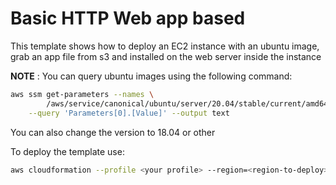 # Basic HTTP Web app based

This template shows how to deploy an EC2 instance with an ubuntu image, grab an app file from s3 and installed on the web server inside the instance

**NOTE** : You can query ubuntu images using the following command:

```bash
aws ssm get-parameters --names \
        /aws/service/canonical/ubuntu/server/20.04/stable/current/amd64/hvm/ebs-gp2/ami-id \
    --query 'Parameters[0].[Value]' --output text
```

You can also change the version to 18.04 or other 

To deploy the template use:

```bash
aws cloudformation --profile <your profile> --region=<region-to-deploy> create-stack --stack-name architecture-test --template-body file://./simple-http-ec2.yml --capabilities CAPABILITY_IAM
```